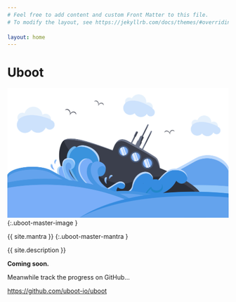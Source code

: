 ```yaml
---
# Feel free to add content and custom Front Matter to this file.
# To modify the layout, see https://jekyllrb.com/docs/themes/#overriding-theme-defaults

layout: home
---
```


# Uboot

![alt text](/assets/images/uboot_master.svg "An Uboot conquering the deep sea.")
{:.uboot-master-image }

{{ site.mantra }}
{:.uboot-master-mantra }

{{ site.description }}

**Coming soon.**

Meanwhile track the progress on GitHub...

<a href="https://github.com/uboot-io/uboot">https://github.com/uboot-io/uboot</a>